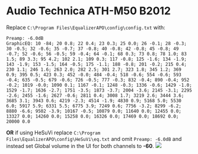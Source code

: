 # Audio Technica ATH-M50 B2012
Replace `C:\Program Files\EqualizerAPO\config\config.txt` with:
```
Preamp: -6.0dB
GraphicEQ: 10 -84; 20 0.8; 22 0.4; 23 0.3; 25 0.0; 26 -0.1; 28 -0.3; 30 -0.5; 32 -0.6; 35 -0.7; 37 -0.8; 40 -0.8; 42 -0.8; 45 -0.8; 49 -0.7; 52 -0.6; 56 -0.5; 59 -0.4; 64 -0.1; 68 0.3; 73 0.8; 78 1.0; 83 1.5; 89 3.3; 95 4.2; 102 2.1; 109 0.3; 117 -0.8; 125 -1.6; 134 -1.9; 143 -1.9; 153 -1.5; 164 -0.5; 175 -1.1; 188 -0.8; 201 -0.2; 215 0.4; 230 1.1; 246 1.6; 263 2.0; 282 2.5; 301 2.7; 323 1.8; 345 1.2; 369 0.9; 395 0.5; 423 0.3; 452 -0.0; 484 -0.4; 518 -0.6; 554 -0.6; 593 -0.4; 635 -0.5; 679 -0.6; 726 -0.5; 777 -0.3; 832 -0.4; 890 -0.4; 952 -0.2; 1019 -0.0; 1090 0.1; 1167 -0.1; 1248 -0.3; 1336 -0.6; 1429 -1.0; 1529 -1.7; 1636 -2.7; 1751 -3.5; 1873 -3.7; 2004 -3.6; 2145 -3.1; 2295 -2.6; 2455 -1.6; 2627 -0.6; 2811 0.4; 3008 1.7; 3219 2.6; 3444 3.6; 3685 3.1; 3943 0.6; 4219 -2.3; 4514 -1.9; 4830 0.9; 5168 5.0; 5530 6.0; 5917 5.9; 6331 5.5; 6775 3.9; 7249 0.6; 7756 -3.2; 8299 -6.2; 8880 -6.6; 9502 -3.9; 10167 -0.5; 10879 0.0; 11640 0.0; 12455 0.0; 13327 0.0; 14260 0.0; 15258 0.0; 16326 0.0; 17469 0.0; 18692 0.0; 20000 0.0
```
**OR** if using HeSuVi replace `C:\Program Files\EqualizerAPO\config\HeSuVi\eq.txt` and omit `Preamp: -6.0dB` and instead set Global volume in the UI for both channels to **-60**.
![](https://raw.githubusercontent.com/jaakkopasanen/AutoEq/master/results/SBAF-Serious/innerfidelity/onear/Audio%20Technica%20ATH-M50%20B2012/Audio%20Technica%20ATH-M50%20B2012.png)